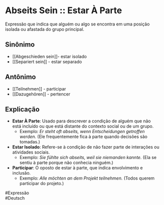 # Abseits Sein :: Estar À Parte
Expressão que indica que alguém ou algo se encontra em uma posição isolada ou afastada do grupo principal.

## Sinônimo
- [[Abgeschieden sein]]- estar isolado  
- [[Separiert sein]] - estar separado  

## Antônimo
- [[Teilnehmen]] - participar  
- [[Dazugehören]] - pertencer  

## Explicação
- **Estar À Parte**: Usado para descrever a condição de alguém que não está incluído ou que está distante do contexto social ou de um grupo.
  - Exemplo: *Er steht oft abseits, wenn Entscheidungen getroffen werden.* (Ele frequentemente fica à parte quando decisões são tomadas.)
- **Estar Isolado**: Refere-se à condição de não fazer parte de interações ou atividades sociais.
  - Exemplo: *Sie fühlte sich abseits, weil sie niemanden kannte.* (Ela se sentiu à parte porque não conhecia ninguém.)
- **Participar**: O oposto de estar à parte, que indica envolvimento e inclusão.
  - Exemplo: *Alle möchten an dem Projekt teilnehmen.* (Todos querem participar do projeto.)

#Expressão  
#Deutsch